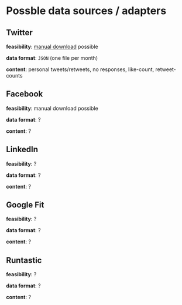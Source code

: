 # Possble data sources / adapters

## Twitter

**feasibility**: [manual download](https://twitter.com/settings/account) possible

**data format**: `JSON` (one file per month)

**content**: personal tweets/retweets, no responses, like-count, retweet-counts

## Facebook

**feasibility**: manual download possible

**data format**: ?

**content**: ?

## LinkedIn

**feasibility**: ?

**data format**: ?

**content**: ?

## Google Fit

**feasibility**: ?

**data format**: ?

**content**: ?

## Runtastic

**feasibility**: ?

**data format**: ?

**content**: ?